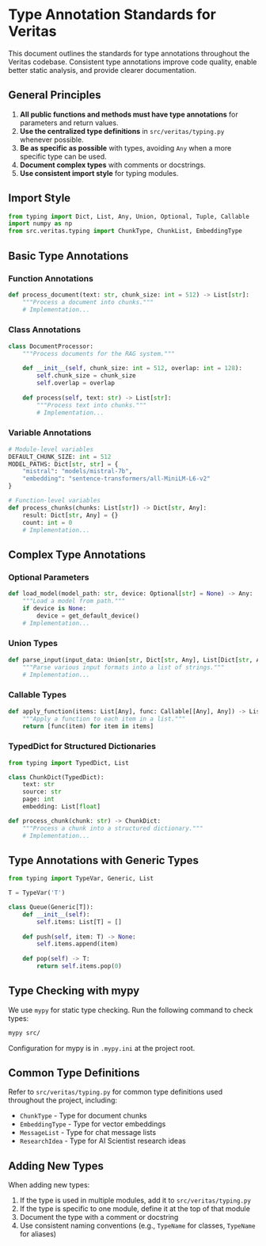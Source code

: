 # Type Annotation Standards for Veritas

This document outlines the standards for type annotations throughout the Veritas codebase. Consistent type annotations improve code quality, enable better static analysis, and provide clearer documentation.

## General Principles

1. **All public functions and methods must have type annotations** for parameters and return values.
2. **Use the centralized type definitions** in `src/veritas/typing.py` whenever possible.
3. **Be as specific as possible** with types, avoiding `Any` when a more specific type can be used.
4. **Document complex types** with comments or docstrings.
5. **Use consistent import style** for typing modules.

## Import Style

```python
from typing import Dict, List, Any, Union, Optional, Tuple, Callable
import numpy as np
from src.veritas.typing import ChunkType, ChunkList, EmbeddingType
```

## Basic Type Annotations

### Function Annotations

```python
def process_document(text: str, chunk_size: int = 512) -> List[str]:
    """Process a document into chunks."""
    # Implementation...
```

### Class Annotations

```python
class DocumentProcessor:
    """Process documents for the RAG system."""
    
    def __init__(self, chunk_size: int = 512, overlap: int = 128):
        self.chunk_size = chunk_size
        self.overlap = overlap
    
    def process(self, text: str) -> List[str]:
        """Process text into chunks."""
        # Implementation...
```

### Variable Annotations

```python
# Module-level variables
DEFAULT_CHUNK_SIZE: int = 512
MODEL_PATHS: Dict[str, str] = {
    "mistral": "models/mistral-7b",
    "embedding": "sentence-transformers/all-MiniLM-L6-v2"
}

# Function-level variables
def process_chunks(chunks: List[str]) -> Dict[str, Any]:
    result: Dict[str, Any] = {}
    count: int = 0
    # Implementation...
```

## Complex Type Annotations

### Optional Parameters

```python
def load_model(model_path: str, device: Optional[str] = None) -> Any:
    """Load a model from path."""
    if device is None:
        device = get_default_device()
    # Implementation...
```

### Union Types

```python
def parse_input(input_data: Union[str, Dict[str, Any], List[Dict[str, Any]]]) -> List[str]:
    """Parse various input formats into a list of strings."""
    # Implementation...
```

### Callable Types

```python
def apply_function(items: List[Any], func: Callable[[Any], Any]) -> List[Any]:
    """Apply a function to each item in a list."""
    return [func(item) for item in items]
```

### TypedDict for Structured Dictionaries

```python
from typing import TypedDict, List

class ChunkDict(TypedDict):
    text: str
    source: str
    page: int
    embedding: List[float]

def process_chunk(chunk: str) -> ChunkDict:
    """Process a chunk into a structured dictionary."""
    # Implementation...
```

## Type Annotations with Generic Types

```python
from typing import TypeVar, Generic, List

T = TypeVar('T')

class Queue(Generic[T]):
    def __init__(self):
        self.items: List[T] = []
    
    def push(self, item: T) -> None:
        self.items.append(item)
    
    def pop(self) -> T:
        return self.items.pop(0)
```

## Type Checking with mypy

We use `mypy` for static type checking. Run the following command to check types:

```bash
mypy src/
```

Configuration for mypy is in `.mypy.ini` at the project root.

## Common Type Definitions

Refer to `src/veritas/typing.py` for common type definitions used throughout the project, including:

- `ChunkType` - Type for document chunks
- `EmbeddingType` - Type for vector embeddings
- `MessageList` - Type for chat message lists
- `ResearchIdea` - Type for AI Scientist research ideas

## Adding New Types

When adding new types:

1. If the type is used in multiple modules, add it to `src/veritas/typing.py`
2. If the type is specific to one module, define it at the top of that module
3. Document the type with a comment or docstring
4. Use consistent naming conventions (e.g., `TypeName` for classes, `TypeName` for aliases) 